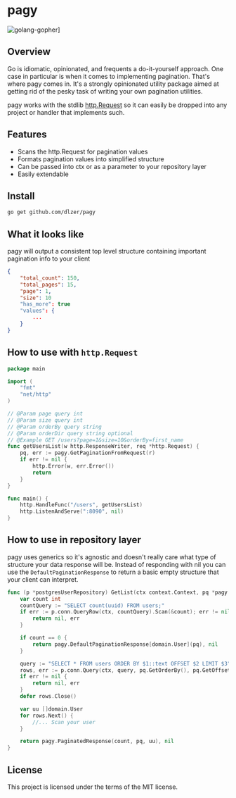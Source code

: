 # pagy

![golang-gopher](https://static-projects.nyc3.cdn.digitaloceanspaces.com/golang_gopher300x300.png)]


## Overview
Go is idiomatic, opinionated, and frequents a do-it-yourself approach. One case in particular is when it comes to implementing pagination. That's where pagy comes in. It's a strongly opinionated utility package aimed at getting rid of the pesky task of writing your own pagination utilities.

pagy works with the stdlib [http.Request](https://pkg.go.dev/net/http#Request) so it can easily be dropped into any project or handler that implements such.

## Features

* Scans the http.Request for pagination values
* Formats pagination values into simplified structure
* Can be passed into ctx or as a parameter to your repository layer
* Easily extendable

## Install
```bash
go get github.com/dlzer/pagy
```

## What it looks like
pagy will output a consistent top level structure containing important pagination info to your client
```json
{
    "total_count": 150,
    "total_pages": 15,
    "page": 1,
    "size": 10
    "has_more": true
    "values": {
        ...
    }
}
```

## How to use with `http.Request`
```go
package main

import (
    "fmt"
    "net/http"
)

// @Param page query int
// @Param size query int
// @Param orderBy query string
// @Param orderDir query string optional
// @Example GET /users?page=1&size=10&orderBy=first_name
func getUsersList(w http.ResponseWriter, req *http.Request) {
    pq, err := pagy.GetPaginationFromRequest(r)
	if err != nil {
		http.Error(w, err.Error())
		return
	}
}

func main() {
    http.HandleFunc("/users", getUsersList)
    http.ListenAndServe(":8090", nil)
}
```

## How to use in repository layer
pagy uses generics so it's agnostic and doesn't really care what type of structure your data response will be. Instead of responding with nil you can use the `DefaultPaginationResponse` to return a basic empty structure that your client can interpret.
```go
func (p *postgresUserRepository) GetList(ctx context.Context, pq *pagy.PaginationQuery) (*pagy.PaginationResponse[domain.User], error) {{
    var count int
    countQuery := "SELECT count(uuid) FROM users;"
    if err := p.conn.QueryRow(ctx, countQuery).Scan(&count); err != nil {
    	return nil, err
    }

    if count == 0 {
    	return pagy.DefaultPaginationResponse[domain.User](pq), nil
    }

    query := "SELECT * FROM users ORDER BY $1::text OFFSET $2 LIMIT $3"
    rows, err := p.conn.Query(ctx, query, pq.GetOrderBy(), pq.GetOffset(), pq.GetLimit())
    if err != nil {
    	return nil, err
    }
    defer rows.Close()

    var uu []domain.User
    for rows.Next() {
        //... Scan your user
    }

    return pagy.PaginatedResponse(count, pq, uu), nil
}
```

## License

This project is licensed under the terms of the MIT license.
